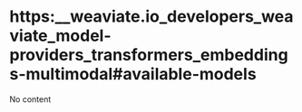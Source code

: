 # https:__weaviate.io_developers_weaviate_model-providers_transformers_embeddings-multimodal#available-models
No content